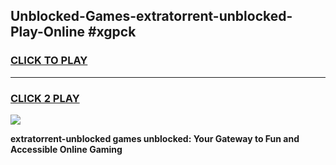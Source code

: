 
## Unblocked-Games-extratorrent-unblocked-Play-Online #xgpck
<h3>
<a href="https://news.freeplayer.one?title=extratorrent-unblocked&ref=3">CLICK TO PLAY</a></h3>
<hr>

<h3>
<a href="https://news.freeplayer.one?title=extratorrent-unblocked&ref=3">CLICK 2 PLAY</a>
  
</h3>

<a href="https://news.freeplayer.one?title=extratorrent-unblocked&ref=3"><img src="https://clearcache.store/games.png"></a>


**extratorrent-unblocked games unblocked: Your Gateway to Fun and Accessible Online Gaming**
